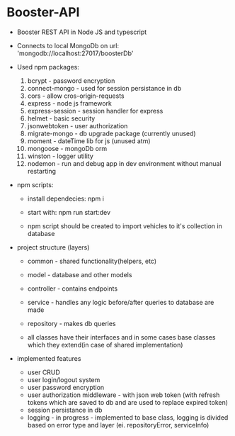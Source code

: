 # Booster-API

-   Booster REST API in Node JS and typescript

-   Connects to local MongoDb on url: 'mongodb://localhost:27017/boosterDb'

-   Used npm packages:
    1. bcrypt - password encryption
    2. connect-mongo - used for session persistance in db
    3. cors - allow cros-origin-requests
    4. express - node js framework
    5. express-session - session handler for express
    6. helmet - basic security
    7. jsonwebtoken - user authorization
    8. migrate-mongo - db upgrade package (currently unused)
    9. moment - dateTime lib for js (unused atm)
    10. mongoose - mongoDb orm
    11. winston - logger utility
    12. nodemon - run and debug app in dev environment without manual restarting

-   npm scripts:
    - install dependecies: npm i   
    - start with: npm run start:dev

    -   npm script should be created to import vehicles to it's collection in database

-   project structure (layers)
    - common - shared functionality(helpers, etc)
    - model - database and other models
    - controller - contains endpoints
    - service - handles any logic before/after queries to database are made
    - repository - makes db queries

    -   all classes have their interfaces and in some cases base classes which they extend(in case of shared implementation)

-   implemented features
    - user CRUD
    - user login/logout system
    - user password encryption
    - user authorization middleware - with json web token (with refresh tokens which are saved to db and are used to replace expired token)
    - session persistance in db
    - logging - in progress - implemented to base class, logging is divided based on error type and layer (ei. repositoryError, serviceInfo)
